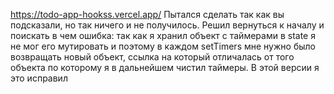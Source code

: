 https://todo-app-hookss.vercel.app/
Пытался сделать так как вы подсказали, но так ничего и не получилось. Решил вернуться к началу и поискать в чем ошибка: так как я хранил объект с таймерами в state я не мог его мутировать и поэтому в каждом setTimers мне нужно было возвращать новый объект, ссылка на который отличалась от того объекта по которому я в дальнейшем чистил таймеры. В этой версии я это исправил
